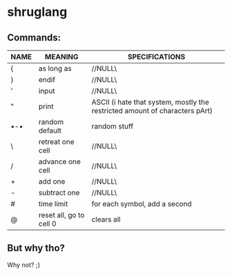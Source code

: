 # shruglang
## Commands:
| NAME      |     MEANING             | SPECIFICATIONS |
|    ---    |         ---             |    ---   |
| {         | as long as              | //NULL\\ |
| }         | endif                   | //NULL\\ |
| '         | input                   | //NULL\\ |
| "         | print                   | ASCII (i hate that system, mostly the restricted amount of characters pArt) |
| •-•       | random default          | random stuff |
| \         | retreat one cell        | //NULL\\ |
| /         | advance one cell        | //NULL\\ |
| +         | add one                 | //NULL\\ |
| -         | subtract one            | //NULL\\ |
| #         | time limit              | for each symbol, add a second |
| @         | reset all, go to cell 0 | clears all |

## But why tho?
Why not? ;}
